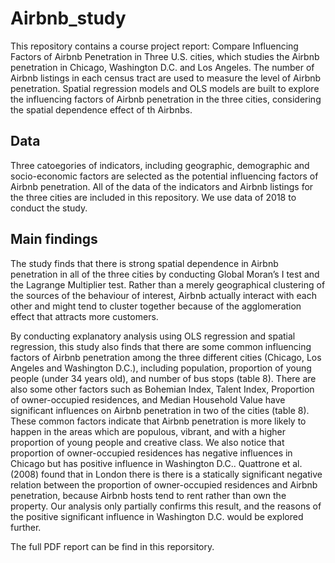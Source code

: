 # Airbnb_study
This repository contains a course project report: Compare Influencing Factors of Airbnb Penetration in Three U.S. cities, which studies the Airbnb penetration in Chicago, Washington D.C. and Los Angeles. The number of Airbnb listings in each census tract are used to measure the level of Airbnb penetration. Spatial regression models and OLS models are built to explore the influencing factors of Airbnb penetration in the three cities, considering the spatial dependence effect of th Airbnbs.

## Data
Three catoegories of indicators, including geographic, demographic and socio-economic factors are selected as the potential influencing factors of Airbnb penetration. All of the data of the indicators and Airbnb listings for the three cities are included in this repository. We use data of 2018 to conduct the study.

## Main findings
The study finds that there is strong spatial dependence in Airbnb penetration in all of the three cities by conducting Global Moran’s I test and the Lagrange Multiplier test. Rather than a merely geographical clustering of the sources of the behaviour of interest, Airbnb actually interact with each other and might tend to cluster together because of the agglomeration effect that attracts more customers.

By conducting explanatory analysis using OLS regression and spatial regression, this study also finds that there are some common influencing factors of Airbnb penetration among the three different cities (Chicago, Los Angeles and Washington D.C.), including population, proportion of young people (under 34 years old), and number of bus stops (table 8). There are also some other factors such as Bohemian Index, Talent Index, Proportion of owner-occupied residences, and Median Household Value have significant influences on Airbnb penetration in two of the cities (table 8). These common factors indicate that Airbnb penetration is more likely to happen in the areas which are populous, vibrant, and with a higher proportion of young people and creative class. We also notice that proportion of owner-occupied residences has negative influences in Chicago but has positive influence in Washington D.C.. Quattrone et al. (2008) found that in London there is there is a statically significant negative relation between the proportion of owner-occupied residences and Airbnb penetration, because Airbnb hosts tend to rent rather than own the property. Our analysis only partially confirms this result, and the reasons of the positive significant influence in Washington D.C. would be explored further.

The full PDF report can be find in this reporsitory.

